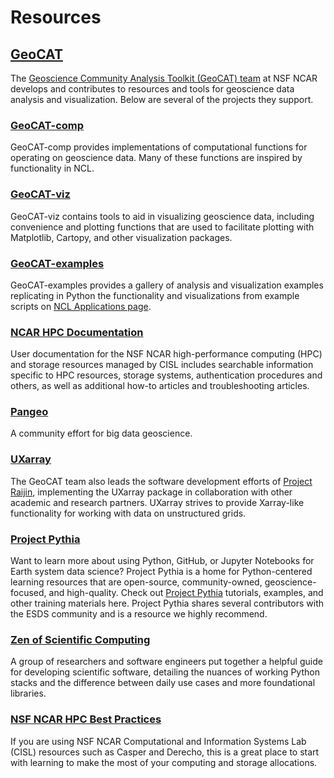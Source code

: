 # Resources

## [GeoCAT](https://geocat.ucar.edu/)

The [Geoscience Community Analysis Toolkit (GeoCAT) team](https://geocat.ucar.edu/) at NSF NCAR develops and contributes to resources and tools for geoscience data analysis and visualization. Below are several of the projects they support.

### [GeoCAT-comp](https://geocat-comp.readthedocs.io/)

GeoCAT-comp provides implementations of computational functions for operating on geoscience data. Many of these functions are inspired by functionality in NCL.

### [GeoCAT-viz](https://geocat-viz.readthedocs.io/)

GeoCAT-viz contains tools to aid in visualizing geoscience data, including convenience and plotting functions that are used to facilitate plotting with Matplotlib, Cartopy, and other visualization packages.

### [GeoCAT-examples](https://geocat-examples.readthedocs.io)

GeoCAT-examples provides a gallery of analysis and visualization examples replicating in Python the functionality and visualizations from example scripts on [NCL Applications page](https://www.ncl.ucar.edu/Applications/).

### [NCAR HPC Documentation](https://ncar-hpc-docs.readthedocs.io/en/latest/)

User documentation for the NSF NCAR high-performance computing (HPC) and storage resources managed by CISL includes searchable information specific to HPC resources, storage systems, authentication procedures and others, as well as additional how-to articles and troubleshooting articles.

### [Pangeo](https://github.com/pangeo-data)

A community effort for big data geoscience.

### [UXarray](https://uxarray.readthedocs.io/)

The GeoCAT team also leads the software development efforts of [Project Raijin](https://raijin.ucar.edu/), implementing the UXarray package in collaboration with other academic and research partners.  UXarray strives to provide Xarray-like functionality for working with data on unstructured grids.

### [Project Pythia](https://projectpythia.org/)

Want to learn more about using Python, GitHub, or Jupyter Notebooks for Earth system data science? Project Pythia is a home for Python-centered learning resources that are open-source, community-owned, geoscience-focused, and high-quality. Check out [Project Pythia](https://projectpythia.org/) tutorials, examples, and other training materials here. Project Pythia shares several contributors with the ESDS community and is a resource we highly recommend.

### [Zen of Scientific Computing](https://scicomp.aalto.fi/scicomp/zen-of-scicomp/#)

A group of researchers and software engineers put together a helpful guide for developing scientific software, detailing the nuances of working Python stacks and the difference between daily use cases and more foundational libraries.

### [NSF NCAR HPC Best Practices](https://arc.ucar.edu/knowledge_base/70549811)

If you are using NSF NCAR Computational and Information Systems Lab (CISL) resources such as Casper and Derecho, this is a great place to start with learning to make the most of your computing and storage allocations.
